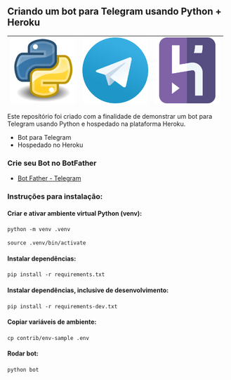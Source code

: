 ## Criando um bot para Telegram usando Python + Heroku

<table>
<thead>
  <tr>
    <th><img src="src/Python.png" alt="Python" width="150px"></th>
    <th><img src="src/telegram.png" alt="Telegram" width="150px"></th>
    <th><img src="src/heroku.png" alt="Heroku" width="150px"></th>
  </tr>
</thead>
</table>

Este reposítório foi criado com a finalidade de demonstrar um bot para Telegram usando Python e hospedado na plataforma
Heroku.

- Bot para Telegram
- Hospedado no Heroku

### Crie seu Bot no BotFather

* [Bot Father - Telegram](https://telegram.me/BotFather)

### <strong>Instruções para instalação</strong>:

#### Criar e ativar ambiente virtual Python (venv):

```python -m venv .venv```

```source .venv/bin/activate```

#### <strong>Instalar dependências</strong>:

```pip install -r requirements.txt```

#### <strong>Instalar dependências, inclusive de desenvolvimento</strong>:

```pip install -r requirements-dev.txt```

#### Copiar variáveis de ambiente:

```cp contrib/env-sample .env```

#### Rodar bot:

```python bot```
